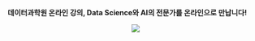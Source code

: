 **데이터과학원 온라인 강의, Data Science와 AI의 전문가를 온라인으로 만납니다!**
<p align="center"><img src="https://user-images.githubusercontent.com/91585914/135207421-25b00bab-6c92-445b-8297-6b3b95d45cc0.png"></p>

